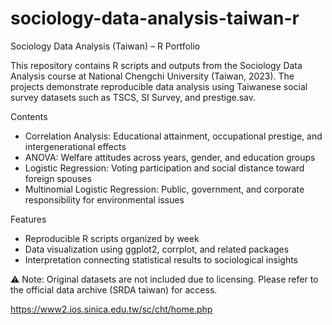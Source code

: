 # sociology-data-analysis-taiwan-r
Sociology Data Analysis (Taiwan) – R Portfolio

This repository contains R scripts and outputs from the Sociology Data Analysis course at National Chengchi University (Taiwan, 2023).
The projects demonstrate reproducible data analysis using Taiwanese social survey datasets such as TSCS, SI Survey, and prestige.sav.

Contents
- Correlation Analysis: Educational attainment, occupational prestige, and intergenerational effects
- ANOVA: Welfare attitudes across years, gender, and education groups
- Logistic Regression: Voting participation and social distance toward foreign spouses
- Multinomial Logistic Regression: Public, government, and corporate responsibility for environmental issues

Features
- Reproducible R scripts organized by week
- Data visualization using ggplot2, corrplot, and related packages
- Interpretation connecting statistical results to sociological insights

⚠️ Note: Original datasets are not included due to licensing. Please refer to the official data archive (SRDA taiwan) for access. 

https://www2.ios.sinica.edu.tw/sc/cht/home.php
